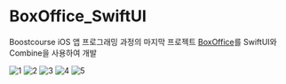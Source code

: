 # BoxOffice_SwiftUI

Boostcourse iOS 앱 프로그래밍 과정의 마지막 프로젝트 [BoxOffice](https://www.boostcourse.org/mo326/project/24/content/22)를 SwiftUI와 Combine을 사용하여 개발

![1](./images/1.png) ![2](./images/2.png)
![3](./images/3.png) ![4](./images/4.png)
![5](./images/5.png)
